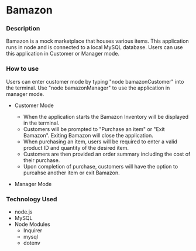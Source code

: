 # Bamazon

### Description

Bamazon is a mock marketplace that houses various items.  This application runs in node and is connected to a local MySQL database.  Users can use this application in Customer or Manager mode.

### How to use

Users can enter customer mode by typing "node bamazonCustomer" into the terminal.  Use "node bamazonManager" to use the application in manager mode.

* Customer Mode
    * When the application starts the Bamazon Inventory will be displayed in the terminal.
    * Customers will be prompted to "Purchase an item" or "Exit Bamazon".  Exiting Bamazon will close the application.
    * When purchasing an item, users will be required to enter a valid product ID and quantity of the desired item.
    * Customers are then provided an order summary including the cost of their purchase.
    * Upon completion of purchase, customers will have the option to purcahse another item or exit Bamazon.

* Manager Mode

### Technology Used

* node.js
* MySQL
* Node Modules
    * Inquirer
    * mysql
    * dotenv
